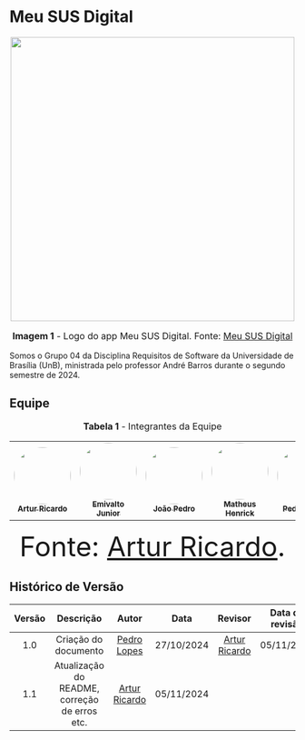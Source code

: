 # Meu SUS Digital

<div align="center">
<img src="https://github.com/Requisitos-de-Software/2024.2-MeuSUSDigital/blob/main/docs/imagens/meu-sus-digital-logo.png" width="500">
<font size="3"><p style="text-align: center"><b>Imagem 1</b> - Logo do app Meu SUS Digital. Fonte: <a href="https://meususdigital.saude.gov.br">Meu SUS Digital</a></p></font>
</div>

Somos o Grupo 04 da Disciplina Requisitos de Software da Universidade de Brasília (UnB), ministrada pelo professor André Barros durante o segundo semestre de 2024.

## Equipe
<div align="center">
<font size="3"><p style="text-align: center"><b>Tabela 1</b> - Integrantes da Equipe</p></font>

<table>
  <tr>
    <td align="center">
      <a href="https://github.com/algorithmorphic">
        <img style="border-radius: 50%;" src="https://github.com/algorithmorphic.png" width="100px;" alt=""/>
        <br /><sub><b>Artur Ricardo</b></sub>
      </a><br />
    </td>
    <td align="center">
      <a href="https://github.com/EmivaltoJrr">
        <img style="border-radius: 50%;" src="https://github.com/EmivaltoJrr.png" width="100px;" alt=""/>
        <br /><sub><b>Emivalto Junior</b></sub>
      </a><br />
    </td>
    <td align="center">
      <a href="https://github.com/JoosPerro">
        <img style="border-radius: 50%;" src="https://github.com/JoosPerro.png" width="100px;" alt=""/>
        <br /><sub><b>João Pedro</b></sub>
      </a><br />
    </td>
    <td align="center">
      <a href="https://github.com/MatheusHenrickSantos">
        <img style="border-radius: 50%;" src="https://github.com/MatheusHenrickSantos.png" width="100px;" alt=""/>
        <br /><sub><b>Matheus Henrick</b></sub>
      </a><br />
    </td>
    <td align="center">
      <a href="https://github.com/pLopess">
        <img style="border-radius: 50%;" src="https://github.com/pLopess.png" width="100px;" alt=""/>
        <br /><sub><b>Pedro Lopes</b></sub>
      </a><br />
    </td>
  </tr>
</table>

<font size="100"><p style="text-align: center">Fonte: [Artur Ricardo](https://github.com/algorithmorphic).</p></font>
</div>

## Histórico de Versão
| Versão |          Descrição              |     Autor      |      Data      |   Revisor     |    Data de revisão    |  
|:------:|:-------------------------------:|:--------------:|:--------------:|:-------------:|:---------------------:|
|  1.0   | Criação do documento | [Pedro Lopes](https://github.com/pLopess) | 27/10/2024   | [Artur Ricardo](https://github.com/algorithmorphic) | 05/11/2024 |
|  1.1   | Atualização do README, correção de erros etc. | [Artur Ricardo](https://github.com/algorithmorphic) | 05/11/2024 |  |  |
